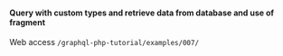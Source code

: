 #### Query with custom types and retrieve data from database and use of fragment

Web access `/graphql-php-tutorial/examples/007/`